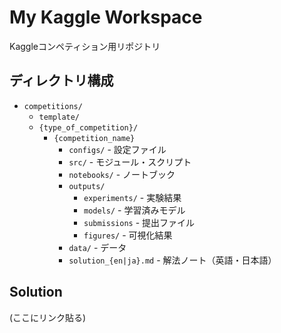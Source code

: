 # My Kaggle Workspace

Kaggleコンペティション用リポジトリ

## ディレクトリ構成

- `competitions/`
    - `template/`
    - `{type_of_competition}/`
        - `{competition_name}`
            - `configs/` - 設定ファイル
            - `src/` - モジュール・スクリプト
            - `notebooks/` - ノートブック
            - `outputs/`
                - `experiments/` - 実験結果
                - `models/` - 学習済みモデル
                - `submissions` - 提出ファイル
                - `figures/` - 可視化結果
            - `data/` - データ
            - `solution_{en|ja}.md` - 解法ノート（英語・日本語）

## Solution
(ここにリンク貼る)
